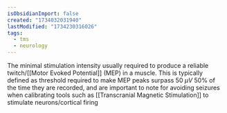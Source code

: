 ```yaml
---
isObsidianImport: false
created: "1734032031940"
lastModified: "1734230316026"
tags:
  - tms
  - neurology
---
```

The minimal stimulation intensity usually required to produce a reliable twitch/[[Motor Evoked Potential]] (MEP) in a muscle. This is typically defined as threshold required to make MEP peaks surpass 50 $\mu V$ 50% of the time they are recorded, and are important to note for avoiding seizures when calibrating tools such as [[Transcranial Magnetic Stimulation]] to stimulate neurons/cortical firing